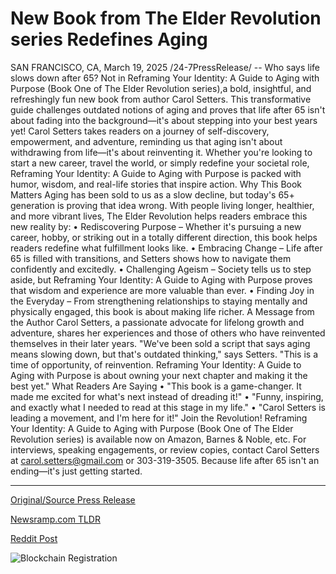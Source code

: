 # New Book from The Elder Revolution series Redefines Aging

SAN FRANCISCO, CA, March 19, 2025 /24-7PressRelease/ -- Who says life slows down after 65? Not in Reframing Your Identity: A Guide to Aging with Purpose (Book One of The Elder Revolution series),a bold, insightful, and refreshingly fun new book from author Carol Setters. This transformative guide challenges outdated notions of aging and proves that life after 65 isn't about fading into the background—it's about stepping into your best years yet!  Carol Setters takes readers on a journey of self-discovery, empowerment, and adventure, reminding us that aging isn't about withdrawing from life—it's about reinventing it. Whether you're looking to start a new career, travel the world, or simply redefine your societal role, Reframing Your Identity: A Guide to Aging with Purpose is packed with humor, wisdom, and real-life stories that inspire action.   Why This Book Matters  Aging has been sold to us as a slow decline, but today's 65+ generation is proving that idea wrong. With people living longer, healthier, and more vibrant lives, The Elder Revolution helps readers embrace this new reality by:  •	Rediscovering Purpose – Whether it's pursuing a new career, hobby, or striking out in a totally different direction, this book helps readers redefine what fulfillment looks like.  •	Embracing Change – Life after 65 is filled with transitions, and Setters shows how to navigate them confidently and excitedly.  •	Challenging Ageism – Society tells us to step aside, but Reframing Your Identity: A Guide to Aging with Purpose proves that wisdom and experience are more valuable than ever.  •	Finding Joy in the Everyday – From strengthening relationships to staying mentally and physically engaged, this book is about making life richer.   A Message from the Author  Carol Setters, a passionate advocate for lifelong growth and adventure, shares her experiences and those of others who have reinvented themselves in their later years. "We've been sold a script that says aging means slowing down, but that's outdated thinking," says Setters. "This is a time of opportunity, of reinvention. Reframing Your Identity: A Guide to Aging with Purpose is about owning your next chapter and making it the best yet."   What Readers Are Saying  •	"This book is a game-changer. It made me excited for what's next instead of dreading it!"  •	"Funny, inspiring, and exactly what I needed to read at this stage in my life."  •	"Carol Setters is leading a movement, and I'm here for it!"   Join the Revolution!  Reframing Your Identity: A Guide to Aging with Purpose (Book One of The Elder Revolution series) is available now on Amazon, Barnes & Noble, etc. For interviews, speaking engagements, or review copies, contact Carol Setters at carol.setters@gmail.com or 303-319-3505.   Because life after 65 isn't an ending—it's just getting started. 

---

[Original/Source Press Release](https://www.24-7pressrelease.com/press-release/520756/new-book-from-the-elder-revolution-series-redefines-aging)
                    

[Newsramp.com TLDR](https://newsramp.com/curated-news/reframing-your-identity-a-guide-to-aging-with-purpose-a-bold-and-insightful-book-by-carol-setters/927a594c553cce403c8a5bbca31fb25b) 

 



[Reddit Post](https://www.reddit.com/r/BookNews/comments/1jerhc4/reframing_your_identity_a_guide_to_aging_with/) 



![Blockchain Registration](https://cdn.newsramp.app/24-7PressRelease/qrcode/253/19/lambxcG9.webp)